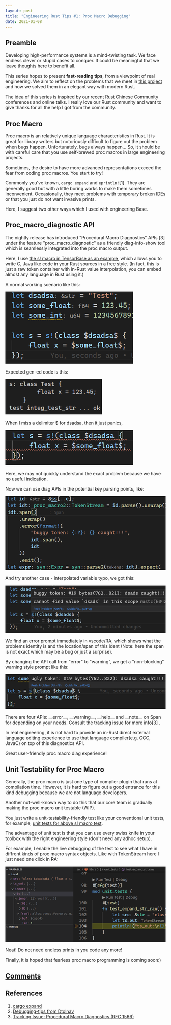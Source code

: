 ```yaml
---
layout: post
title: "Engineering Rust Tips #1: Proc Macro Debugging"
date: 2021-01-08
---
```


## Preamble
Developing high-performance systems is a mind-twisting task. We face endless clever or stupid cases to conquer. It could be meaningful that we leave thoughts here to benefit all.

This series hopes to present **fast-reading tips**, from a viewpoint of real engineering. We aim to reflect on the problems that we meet in [this project](https://tensorbase.io/) and how we solved them in an elegant way with modern Rust.

The idea of this series is inspired by our recent Rust Chinese Community conferences and online talks. I really love our Rust community and want to give thanks for all the help I got from the community.


## Proc Macro
Proc macro is an relatively unique language characteristics in Rust. It is great for library writers but notoriously difficult to figure out the problem when bugs happen. Unfortunately, bugs always happen... So, it should be with careful care that you use self-brewed proc macros in large engineering projects.

Sometimes, the desire to have more advanced representations exceed the fear from coding proc macros. You start to try!

Commonly you've known, ```cargo expand``` and ```eprintln!```[1]. They are generally good but with a little boring works to make them sometimes inconvenient. Occasionally, they meet problems with temporary broken IDEs or that you just do not want invasive prints.

Here, I suggest two other ways which I used with engineering Base.

## Proc_macro_diagnostic API

The nightly release has introduced "Procedural Macro Diagnostics" APIs [3] under the feature "proc_macro_diagnostic" as a friendly diag-info-show tool which is seamlessly integrated into the proc macro output.

Here, I use [the s! macro in TensorBase as an example](https://github.com/tensorbase/tensorbase/blob/812ade62dec267652cc21373bb5efddda9097925/crates/base/tests/proc_macro_tests.rs#L35), which allows you to write C, Java like code in your Rust sources in a free style. (In fact, this is just a raw token container with in-Rust value interpolation, you can embed almost any language in Rust using it.)

A normal working scenario like this:

<div>
<img class="center_img" src="/img/eng_rust_tips_1/ok_java_code_in_rust.png"/>
</div>
<p/>
Expected gen-ed code is this:

<div>
<img class="center_img" src="/img/eng_rust_tips_1/ok_test_output.png"/>
</div>
<p/>
When I miss a delimiter $ for dsadsa, then it just panics,

<div>
<img class="center_img" src="/img/eng_rust_tips_1/panic_java_in_rust.png"/>
</div>
<p/>
Here, we may not quickly understand the exact problem because we have no useful indication.

Now we can use diag APIs in the potential key parsing points, like:

<div>
<img class="center_img_wider" src="/img/eng_rust_tips_1/use_pm_diag.png"/>
</div>
<p/>

And try another case - interpolated variable typo, we got this:
<p></p>
<div>
<img class="center_img_wider" src="/img/eng_rust_tips_1/proc_macro_diags_err_lite.png"/>
</div>
<p/>
We find an error prompt immediately in vscode/RA, which shows what the problems identity is and the location/span of this ident (Note: here the span is not exact which may be a bug or just a surprise).

By changing the API call from "error" to "warning", we get a "non-blocking" warning style prompt like this:
<p></p>
<div>
<img class="center_img_wider" src="/img/eng_rust_tips_1/proc_macro_diags_warn_lite.png"/>
</div>
<p/>
There are four APIs: __error__, __warning__, __help__ and __note__ on Span for depending on your needs. Consult the tracking issue for more info[3] .

In real engineering, it is not hard to provide an in-Rust direct external language editing experience to use that language compiler(e.g. GCC, JavaC) on top of this diagnostics API.

Great user-friendly proc macro diag experience!


## Unit Testability for Proc Macro

Generally, the proc macro is just one type of compiler plugin that runs at compilation time. However, it is hard to figure out a good entrance for this kind debugging because we are not language developers.

Another not-well-known way to do this that our core team is gradually making the proc macro unit testable (WIP). 

You just write a unit-testability-friendly test like your conventional unit tests, for example, [unit tests for above s! macro test](https://github.com/tensorbase/tensorbase/blob/812ade62dec267652cc21373bb5efddda9097925/crates/base/proc_macro/src/lib.rs#L101).

The advantage of unit test is that you can use every swiss knife in your toolbox with the right  engineering style (don't need any adhoc setup). 

For example, I enable the live debugging of the test to see what I have in diffrent kinds of proc macro syntax objects. Like with TokenStream here I just need one click in RA:

<div>
<img class="center_img_wider" src="/img/eng_rust_tips_1/proc_marco_unit_test.png"/>
</div>
<p/>
Neat! Do not need endless prints in you code any more!

Finally, it is hoped that fearless proc macro programming is coming soon:)

## [Comments](https://www.reddit.com/r/rust/comments/kszyoa/engineering_rust_tips_1_proc_macro_debugging/)

## References
1. [cargo expand](https://github.com/dtolnay/cargo-expand)
2. [Debugging-tips from Dtolnay](https://github.com/dtolnay/proc-macro-workshop#debugging-tips)
3. [Tracking Issue: Procedural Macro Diagnostics (RFC 1566)](https://github.com/rust-lang/rust/issues/54140)
